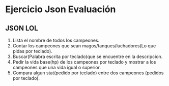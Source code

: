 # Ejercicio Json Evaluación

## JSON LOL

   1. Lista el nombre de todos los campeones.
   2. Contar los campeones que sean magos/tanques/luchadores(Lo que pidas por teclado).
   3. Buscar(Palabra escrita por teclado)que se encuentre en la descripcion.
   4. Pedir la vida base(hp) de los campeones por teclado y mostrar a los campeones que una vida igual o superior.
   5. Compara algun stat(pedido por teclado) entre dos campeones (pedidos por teclado).
